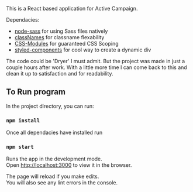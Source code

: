 This is a React based application for Active Campaign.

Dependacies:
* [node-sass](https://www.npmjs.com/package/node-sass) for using Sass files natively
* [classNames](https://github.com/JedWatson/classnames) for classname flexability
* [CSS-Modules](https://github.com/css-modules/css-modules) for guaranteed CSS Scoping
* [styled-components](https://www.styled-components.com) for cool way to create a dynamic div

The code could be 'Dryer' I must admit. But the project was made in just a couple hours after work. With a little more time I can come back to this and clean it up to satisfaction and for readability. 

## To Run program

In the project directory, you can run:

### `npm install`

Once all dependacies have installed run 

### `npm start`

Runs the app in the development mode.<br>
Open [http://localhost:3000](http://localhost:3000) to view it in the browser.

The page will reload if you make edits.<br>
You will also see any lint errors in the console.


